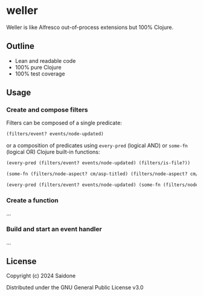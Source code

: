 # weller
Weller is like Alfresco out-of-process extensions but 100% Clojure.

## Outline
- Lean and readable code
- 100% pure Clojure
- 100% test coverage

## Usage
### Create and compose filters
Filters can be composed of a single predicate:
```clojure
(filters/event? events/node-updated)
```
or a composition of predicates using `every-pred` (logical AND) or `some-fn` (logical OR) Clojure built-in functions:
```clojure
(every-pred (filters/event? events/node-updated) (filters/is-file?))
```
```clojure
(some-fn (filters/node-aspect? cm/asp-titled) (filters/node-aspect? cm/asp-dublincore))
```
```clojure
(every-pred (filters/event? events/node-updated) (some-fn (filters/node-aspect? cm/asp-titled) (filters/node-aspect? cm/asp-dublincore)))
```
### Create a function
...
### Build and start an event handler
...
## License
Copyright (c) 2024 Saidone

Distributed under the GNU General Public License v3.0